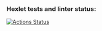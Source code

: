 ### Hexlet tests and linter status:
[![Actions Status](https://github.com/Kengston/php-project-48/workflows/hexlet-check/badge.svg)](https://github.com/Kengston/php-project-48/actions)